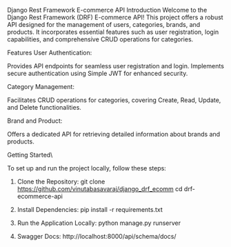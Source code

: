 Django Rest Framework E-commerce API
Introduction
Welcome to the Django Rest Framework (DRF) E-commerce API! This project offers a robust API designed for the management of users, categories, brands, and products. It incorporates essential features such as user registration, login capabilities, and comprehensive CRUD operations for categories.

Features
User Authentication:

Provides API endpoints for seamless user registration and login.
Implements secure authentication using Simple JWT for enhanced security.

Category Management:

Facilitates CRUD operations for categories, covering Create, Read, Update, and Delete functionalities.

Brand and Product:

Offers a dedicated API for retrieving detailed information about brands and products.

Getting Started\

To set up and run the project locally, follow these steps:

1. Clone the Repository:
	git clone https://github.com/vinutabasavaraj/django_drf_ecomm
	cd drf-ecommerce-api
2. Install Dependencies:
	pip install -r requirements.txt

3. Run the Application Locally:
	python manage.py runserver

4. Swagger Docs:
	http://localhost:8000/api/schema/docs/








